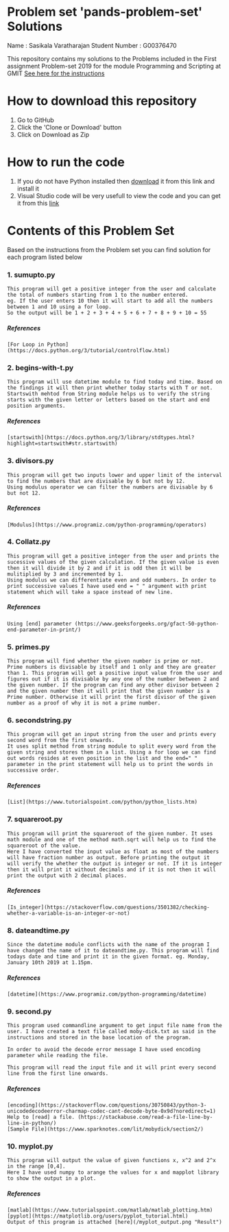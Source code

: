 # Problem set 'pands-problem-set' Solutions

Name : Sasikala Varatharajan 
Student Number : G00376470

This repository contains my solutions to the Problems included in the First assignment Problem-set 2019 for the module Programming and Scripting at GMIT
[See here for the instructions](https://web.microsoftstream.com/video/2d4fec98-175e-4a12-a07e-bd096f40fc3c)

# How to download this repository
1. Go to GitHub
2. Click the 'Clone or Download' button
3. Click on Download as Zip

# How to run the code
1. If you do not have Python installed then [download](https://www.anaconda.com/distribution/) it from this link and install it
2. Visual Studio code will be very usefull to view the code and you can get it from this [link](https://code.visualstudio.com/)

# Contents of this Problem Set
Based on the instructions from the Problem set you can find solution for each program listed below

### 1. sumupto.py

    This program will get a positive integer from the user and calculate the total of numbers starting from 1 to the number entered. 
    eg. If the user enters 10 then it will start to add all the numbers between 1 and 10 using a for loop.
    So the output will be 1 + 2 + 3 + 4 + 5 + 6 + 7 + 8 + 9 + 10 = 55
    
##### References #####

    [For Loop in Python](https://docs.python.org/3/tutorial/controlflow.html)

### 2. begins-with-t.py

    This program will use datetime module to find today and time. Based on the findings it will then print whether today starts with T or not.
    Startswith mehtod from String module helps us to verify the string starts with the given letter or letters based on the start and end position arguments.

##### References #####

    [startswith](https://docs.python.org/3/library/stdtypes.html?highlight=startswith#str.startswith)

### 3. divisors.py
    
    This program will get two inputs lower and upper limit of the interval to find the numbers that are divisable by 6 but not by 12.
    Using modulus operator we can filter the numbers are divisable by 6 but not 12.

##### References #####

    [Modulus](https://www.programiz.com/python-programming/operators)

### 4. Collatz.py

    This program will get a positive integer from the user and prints the sucessive values of the given calculation. If the given value is even then it will divide it by 2 and if it is odd then it will be mulitiplied by 3 and incremented by 1.
    Using modulus we can differentiate even and odd numbers. In order to print successive values I have used end = " " argument with print statement which will take a space instead of new line.

##### References #####

    Using [end] parameter (https://www.geeksforgeeks.org/gfact-50-python-end-parameter-in-print/) 

### 5. primes.py

    This program will find whether the given number is prime or not.
    Prime numbers is divisable by itself and 1 only and they are greater than 1. This program will get a positive input value from the user and figures out if it is divisable by any one of the number between 2 and the given number. If the program can find any other divisor between 2 and the given number then it will print that the given number is a Prime number. Otherwise it will print the first divisor of the given number as a proof of why it is not a prime number.

### 6. secondstring.py

    This program will get an input string from the user and prints every second word from the first onwards.
    It uses split method from string module to split every word from the given string and stores them in a list. Using a for loop we can find out words resides at even position in the list and the end=" " parameter in the print statement will help us to print the words in successive order.

##### References #####

    [List](https://www.tutorialspoint.com/python/python_lists.htm)

### 7. squareroot.py

    This program will print the squareroot of the given number. It uses math module and one of the method math.sqrt will help us to find the squareroot of the value. 
    Here I have converted the input value as float as most of the numbers will have fraction number as output. Before printing the output it will verify the whether the output is integer or not. If it is integer then it will print it without decimals and if it is not then it will print the output with 2 decimal places.

##### References #####

    [Is_integer](https://stackoverflow.com/questions/3501382/checking-whether-a-variable-is-an-integer-or-not)

### 8. dateandtime.py

    Since the datetime module conflicts with the name of the program I have changed the name of it to dateandtime.py. This program will find todays date and time and print it in the given format. eg. Monday, January 10th 2019 at 1.15pm.

##### References #####

    [datetime](https://www.programiz.com/python-programming/datetime)

### 9. second.py

    This program used commandline argument to get input file name from the user. I have created a text file called moby-dick.txt as said in the instructions and stored in the base location of the program.

    In order to avoid the decode error message I have used encoding parameter while reading the file. 

    This program will read the input file and it will print every second line from the first line onwards.

##### References #####

    [encoding](https://stackoverflow.com/questions/30750843/python-3-unicodedecodeerror-charmap-codec-cant-decode-byte-0x9d?noredirect=1)
    Help to [read] a file. (https://stackabuse.com/read-a-file-line-by-line-in-python/)
    [Sample File](https://www.sparknotes.com/lit/mobydick/section2/)

### 10. myplot.py

    This program will output the value of given functions x, x^2 and 2^x in the range [0,4].
    Here I have used numpy to arange the values for x and mapplot library to show the output in a plot. 

##### References #####

    [matlab](https://www.tutorialspoint.com/matlab/matlab_plotting.htm)
    [pyplot](https://matplotlib.org/users/pyplot_tutorial.html)
    Output of this program is attached [here](/myplot_output.png "Result")

